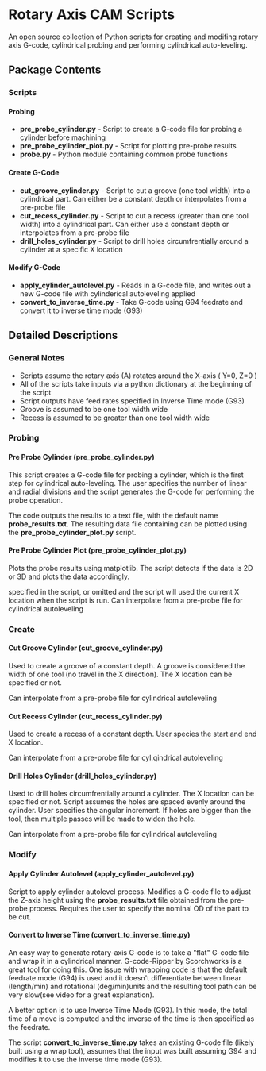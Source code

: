 # Rotary Axis CAM Scripts
An open source collection of Python scripts for creating and modifing rotary
axis G-code, cylindrical probing and performing cylindrical auto-leveling.

## Package Contents  

### Scripts
#### Probing
* **pre_probe_cylinder.py**      - Script to create a G-code file for probing a cylinder before machining
* **pre_probe_cylinder_plot.py** - Script for plotting pre-probe results
* **probe.py** - Python module containing common probe functions

#### Create G-Code
* **cut_groove_cylinder.py**      - Script to cut a groove (one tool width) into a cylindrical part. Can either be a constant depth or interpolates from a pre-probe file
* **cut_recess_cylinder.py**      - Script to cut a recess (greater than one tool width) into a cylindrical part. Can either use a constant depth or interpolates from a pre-probe file
* **drill_holes_cylinder.py**     - Script to drill holes circumfrentially around a cylinder at a specific X location

#### Modify G-Code
* **apply_cylinder_autolevel.py** - Reads in a G-code file, and writes out a new G-code file with cylinderical autoleveling applied
* **convert_to_inverse_time.py**  - Take G-code using G94 feedrate and convert it to inverse time mode (G93)


## Detailed Descriptions
### General Notes
* Scripts assume the rotary axis (A) rotates around the X-axis ( Y=0, Z=0 )
* All of the scripts take inputs via a python dictionary at the beginning of the
script
* Script outputs have feed rates specified in Inverse Time mode (G93)
* Groove is assumed to be one tool width wide
* Recess is assumed to be greater than one tool width wide

### Probing
#### Pre Probe Cylinder (pre_probe_cylinder.py)
This script creates a G-code file for probing a cylinder, which is the first
step for cylindrical auto-leveling. The user specifies the number of linear
and radial divisions and the script generates the G-code for performing the
probe operation.

The code outputs the results to a text file, with the default name
**probe_results.txt**. The resulting data file containing can be plotted
using the **pre_probe_cylinder_plot.py** script.

#### Pre Probe Cylinder Plot (pre_probe_cylinder_plot.py)
Plots the probe results using matplotlib. The script detects if the data is 
2D or 3D and plots the data accordingly.


specified in the script, or omitted and the script will used the current
X location when the script is run. Can interpolate from a pre-probe
file for cylindrical autoleveling

### Create
#### Cut Groove Cylinder (cut_groove_cylinder.py)
Used to create a groove of a constant depth. A groove is considered the
width of one tool (no travel in the X direction). The X location can be
specified or not.

Can interpolate from a pre-probe file for cylindrical autoleveling

#### Cut Recess Cylinder (cut_recess_cylinder.py)
Used to create a recess of a constant depth. User species the start and
end X location.

Can interpolate from a pre-probe file for cyl:qindrical autoleveling

#### Drill Holes Cylinder (drill_holes_cylinder.py)
Used to drill holes circumfrentially around a cylinder. The X location
can be specified or not. Script assumes the holes are spaced evenly around
the cylinder. User specifies the angular increment. If holes are bigger
than the tool, then multiple passes will be made to widen the hole.

Can interpolate from a pre-probe file for cylindrical autoleveling

### Modify
#### Apply Cylinder Autolevel (apply_cylinder_autolevel.py)
Script to apply cylinder autolevel process. Modifies a G-code file to adjust
the Z-axis height using the **probe_results.txt** file obtained from the
pre-probe process. Requires the user to specify the nominal OD of the part
to be cut.

#### Convert to Inverse Time (convert_to_inverse_time.py)
An easy way to generate rotary-axis G-code is to take a "flat" G-code file and
wrap it in a cylindrical manner. G-code-Ripper by Scorchworks is a great tool
for doing this. One issue with wrapping code is that the default feedrate mode
(G94) is used and it doesn't differentiate between linear (length/min) and
rotational (deg/min)units and the resulting tool path can be very slow(see
video for a great explanation).

A better option is to use Inverse Time Mode (G93). In this mode, the total time
of a move is computed and the inverse of the time is then specified as the
feedrate.

The script **convert_to_inverse_time.py** takes an existing G-code file (likely
built using a wrap tool), assumes that the input was built assuming G94 and
modifies it to use the inverse time mode (G93).


